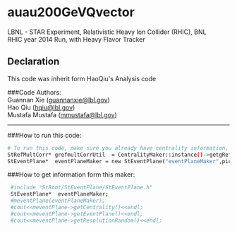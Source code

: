 # auau200GeVQvector
LBNL - STAR Experiment, Relativistic Heavy Ion Collider (RHIC), BNL  
RHIC year 2014 Run, with Heavy Flavor Tracker

## Declaration
This code was inherit form HaoQiu's Analysis code

###Code Authors:  
	Guannan Xie (guannanxie@lbl.gov)  
	Hao Qiu (hqiu@lbl.gov)  
	Mustafa Mustafa (mmustafa@lbl.gov)  

- - -

###How to run this code:  
```bash
# To run this code, make sure you already have centrality information,
StRefMultCorr* grefmultCorrUtil  = CentralityMaker::instance()->getgRefMultCorr();
StEventPlane*  eventPlaneMaker = new StEventPlane("eventPlaneMaker",picoDstMaker,grefmultCorrUtil);
```
###How to get information form this maker:
```bash
 #include "StRoot/StEventPlane/StEventPlane.h"
 StEventPlane*  eventPlaneMaker;
 #meventPlane(eventPlaneMaker);
 #cout<<meventPlane->getCentrality()<<endl;  
 #cout<<meventPlane->getEventPlane()<<endl;
 #cout<<meventPlane->getResolutionRandom()<<endl;
 ```

